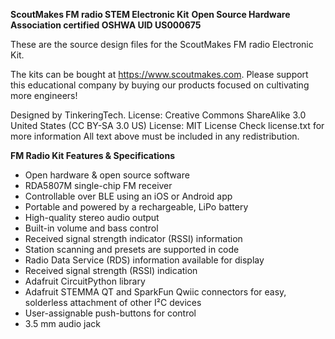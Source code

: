 **ScoutMakes FM radio STEM Electronic Kit**
**Open Source Hardware Association certified OSHWA UID US000675**

These are the source design files for the ScoutMakes FM radio Electronic Kit.

The kits can be bought at https://www.scoutmakes.com.
Please support this educational company by buying our products focused on cultivating more engineers!

Designed by TinkeringTech.
License: Creative Commons ShareAlike 3.0 United States (CC BY-SA 3.0 US)
License: MIT License
Check license.txt for more information All text above must be included in any redistribution.

**FM Radio Kit Features & Specifications**
- Open hardware & open source software
- RDA5807M single-chip FM receiver
- Controllable over BLE using an iOS or Android app
- Portable and powered by a rechargeable, LiPo battery
- High-quality stereo audio output
- Built-in volume and bass control
- Received signal strength indicator (RSSI) information
- Station scanning and presets are supported in code
- Radio Data Service (RDS) information available for display
- Received signal strength (RSSI) indication
- Adafruit CircuitPython library
- Adafruit STEMMA QT and SparkFun Qwiic connectors for easy, solderless attachment of other I²C devices
- User-assignable push-buttons for control
- 3.5 mm audio jack
